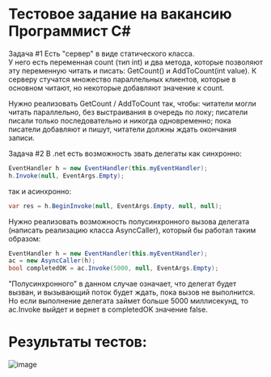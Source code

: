 # Тестовое задание на вакансию Программист C#
Задача #1
Есть "сервер" в виде статического класса.  
У него есть переменная count (тип int) и два метода, которые позволяют эту переменную читать и писать: GetCount() и AddToCount(int value). 
К серверу стучатся множество параллельных клиентов, которые в основном читают, но некоторые добавляют значение к count. 

Нужно реализовать GetCount / AddToCount так, чтобы: 
читатели могли читать параллельно, без выстраивания в очередь по локу; 
писатели писали только последовательно и никогда одновременно; 
пока писатели добавляют и пишут, читатели должны ждать окончания записи. 

Задача #2
В .net есть возможность звать делегаты как синхронно:
``` C#
EventHandler h = new EventHandler(this.myEventHandler); 
h.Invoke(null, EventArgs.Empty);
```
так и асинхронно:
``` C#
var res = h.BeginInvoke(null, EventArgs.Empty, null, null);
```
Нужно реализовать возможность полусинхронного вызова делегата (написать реализацию класса AsyncCaller), который бы работал таким образом: 
``` C#
EventHandler h = new EventHandler(this.myEventHandler); 
ac = new AsyncCaller(h); 
bool completedOK = ac.Invoke(5000, null, EventArgs.Empty);
```
"Полусинхронного" в данном случае означает, что делегат будет вызван, и вызывающий поток будет ждать, пока вызов не выполнится.  Но если выполнение делегата займет больше 5000 миллисекунд, то ac.Invoke выйдет и вернет в completedOK значение false.
# Результаты тестов:
![image](https://user-images.githubusercontent.com/101508245/198897315-dad1ad44-6daf-41fd-8625-6452778551c3.png)

